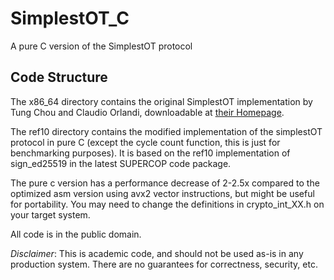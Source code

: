 # SimplestOT_C
A pure C version of the SimplestOT protocol

## Code Structure

The x86_64 directory contains the original SimplestOT implementation by Tung Chou and Claudio Orlandi, downloadable at [their Homepage](http://users-cs.au.dk/orlandi/simpleOT/).

The ref10 directory contains the modified implementation of the simplestOT protocol in pure C (except the cycle count function, this is just for benchmarking purposes). It is based on the ref10 implementation of sign_ed25519 in the latest SUPERCOP code package.

The pure c version has a performance decrease of 2-2.5x compared to the optimized asm version using avx2 vector instructions, but might be useful for portability.
You may need to change the definitions in crypto_int_XX.h on your target system.

All code is in the public domain.

*Disclaimer*: This is academic code, and should not be used as-is in any production system. There are no guarantees for correctness, security, etc.
